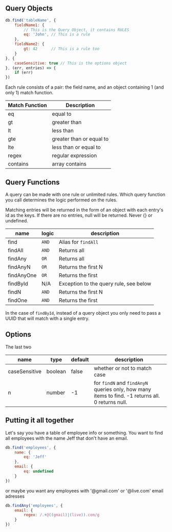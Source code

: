 ## Query Objects

```javascript
db.find('tableName', {
    fieldName1: {
        // This is the Query Object, it contains RULES
        eq: 'John', // This is a rule
    },
    fieldName2: {
        gt: 42      // This is a rule too
    }
}, {
    caseSensitive: true // This is the options object
}, (err, entries) => {
    if (err)
})
```
Each rule consists of a pair: the field name, and an object containing 1 (and only 1) match function.

|Match Function|Description|
|----------|-----------|
|eq|equal to|
|gt|greater than|
|lt|less than|
|gte|greater than or equal to|
|lte|less than or equal to|
|regex|regular expression|
|contains|array contains|

## Query Functions

A query can be made with one rule or unlimited rules.
Which query function you call determines the logic performed on the rules.

Matching entries will be returned in the form of an object with each entry's id as the keys.
If there are no entries, null will be returned.
Never {} or undefined.

|name|logic|description|
|-|-|-|
|find|`AND`|Alias for `findAll`|
|findAll|`AND`|Returns all|
|findAny|`OR`|Returns all|
|findAnyN|`OR`|Returns the first N|
|findAnyOne|`OR`|Returns the first|
|findById|N/A|Exception to the query rule, see below|
|findN|`AND`|Returns the first N|
|findOne|`AND`|Returns the first|

In the case of `findById`, instead of a query object you only need to pass a UUID that will match with a single entry.

## Options

The last two 

|name|type|default|description|
|-|-|-|-|
|caseSensitive|boolean|false|whether or not to match case|
|n|number|-1|for `findN` and `findAnyN` queries only, how many items to find. -1 returns all. 0 returns null.


## Putting it all together

Let's say you have a table of employee info or something.
You want to find all employees with the name Jeff that don't have an email.

```javascript
db.find('employees', {
    name: {
        eq: 'Jeff'
    },
    email: {
        eq: undefined
    }
})
```

or maybe you want any employees with '@gmail.com' or '@live.com' email adresses 

```javascript
db.findAny('employees', {
    email: {
        regex: /.+@((gmail)|(live)).com/g
    }
})
```